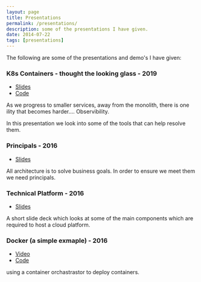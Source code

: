 ```yaml
---
layout: page
title: Presentations
permalink: /presentations/
description: some of the presentations I have given.
date: 2014-07-22
tags: [presentations]
---
```


The following are some of the presentations and demo's I have given:

### K8s Containers - thought the looking glass - 2019

- [Slides](https://docs.google.com/presentation/d/1E1h3Y_TOskIPLG_4GCP9NaOOGAFalUoILcSRDJ8gCeo/edit?usp=sharing)
- [Code](https://github.com/dbones-simple-shop)

As we progress to smaller services, away from the monolith, there is one ility that becomes harder.... Observibility.

In this presentation we look into some of the tools that can help resolve them.


### Principals - 2016

- [Slides](https://docs.google.com/presentation/d/10JMdI9YOlYse-DHc0iboZOVipnQZ1_qJGHgS-ZZe_wY/edit?usp=sharing) 

All architecture is to solve business goals. In order to ensure we meet them we need principals. 

### Technical Platform - 2016

- [Slides](https://docs.google.com/presentation/d/1uQwHuN9EMDpAFz6xVc_U--lIluMdmNYBXZki0BqrYvo/edit?usp=sharing)

A short slide deck which looks at some of the main components which are required to host a cloud platform.

### Docker (a simple exmaple) - 2016

- [Video](https://www.youtube.com/watch?v=y6sUySkyAos)
- [Code](https://github.com/dbonesdemo)

using a container orchastrastor to deploy containers.

